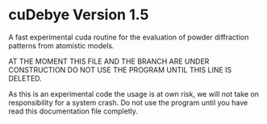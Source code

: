 # cuDebye Version 1.5
A fast experimental cuda routine for the evaluation of powder diffraction patterns from atomistic models.

AT THE MOMENT THIS FILE AND THE BRANCH ARE UNDER CONSTRUCTION DO NOT USE THE PROGRAM UNTIL THIS LINE IS DELETED.

As this is an experimental code the usage is at own risk, we will not take on responsibility for a system crash.
Do not use the program until you have read this documentation file completly.

